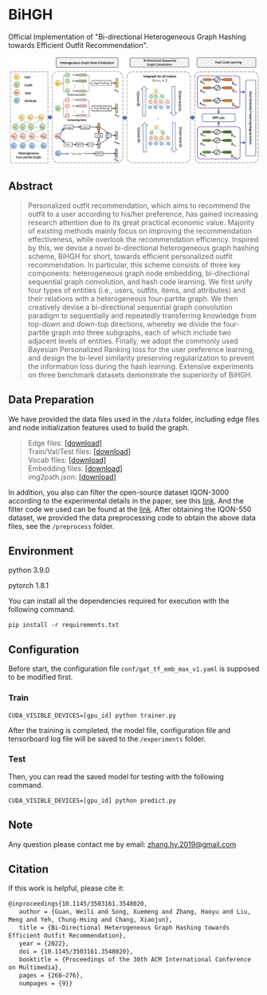 # BiHGH

Official Implementation of "Bi-directional Heterogeneous Graph Hashing towards Efficient Outfit Recommendation".

![](framework.jpg)

## Abstract

> Personalized outfit recommendation, which aims to recommend the outfit to a user according to his/her preference, has gained increasing research attention due to its great practical economic value. Majority of existing methods mainly focus on improving the recommendation effectiveness, while overlook the recommendation efficiency. Inspired by this, we devise a novel bi-directional heterogeneous graph hashing scheme, BiHGH for short, towards efficient personalized outfit recommendation. In particular, this scheme consists of three key components: heterogeneous graph node embedding, bi-directional sequential graph convolution, and hash code learning. We first unify four types of entities (i.e., users, outfits, items, and attributes) and their relations with a heterogeneous four-partite graph. We then creatively devise a bi-directional sequential graph convolution paradigm to sequentially and repeatedly transferring knowledge from top-down and down-top directions, whereby we divide the four-partite graph into three subgraphs, each of which include two adjacent levels of entities. Finally, we adopt the commonly used Bayesian Personalized Ranking loss for the user preference learning, and design the bi-level similarity preserving regularization to prevent the information loss during the hash learning. Extensive experiments on three benchmark datasets demonstrate the superiority of BiHGH.

## Data Preparation

We have provided the data files used in the `/data` folder, including edge files and node initialization features used to build the graph.

>Edge files: <a href="https://www.aliyundrive.com/s/femNUcj68Vp">[download]</a> <br/>
>Train/Val/Test files: <a href="https://www.aliyundrive.com/s/femNUcj68Vp">[download]</a> <br/>
>Vocab files: <a href="https://www.aliyundrive.com/s/femNUcj68Vp">[download]</a> <br/>
>Embedding files: <a href="https://www.aliyundrive.com/s/femNUcj68Vp">[download]</a> <br/>
>img2path.json: <a href="https://www.aliyundrive.com/s/femNUcj68Vp">[download]</a> <br/>

In addition, you also can filter the open-source dataset IQON-3000 according to the experimental details in the paper, see this <a href="https://openaccess.thecvf.com/content/CVPR2021/papers/Lu_Personalized_Outfit_Recommendation_With_Learnable_Anchors_CVPR_2021_paper.pdf">link</a>. And the filter code we used can be found at the <a href="https://github.com/lzcn/outfit-datasets/tree/fa2c0bf1df1c28d8157e8bb0cd6679480c8541e2/iqon-3000">link</a>.
After obtaining the IQON-550 dataset, we provided the data preprocessing code to obtain the above data files, see the `/preprocess` folder.

## Environment
   python 3.9.0
   
   pytorch 1.8.1
   
   You can install all the dependencies required for execution with the following command.
   
    pip install -r requirements.txt

## Configuration

Before start, the configuration file `conf/gat_tf_emb_max_v1.yaml` is supposed to be modified first.

### Train

    CUDA_VISIBLE_DEVICES=[gpu_id] python trainer.py
    

After the training is completed, the model file, configuration file and tensorboard log file will be saved to the `/experiments` folder.
### Test

Then, you can read the saved model for testing with the following command.

    CUDA_VISIBLE_DEVICES=[gpu_id] python predict.py

## Note

Any question please contact me by email: zhang.hy.2019@gmail.com

## Citation

If this work is helpful, please cite it:
```
@inproceedings{10.1145/3503161.3548020,
   author = {Guan, Weili and Song, Xuemeng and Zhang, Haoyu and Liu, Meng and Yeh, Chung-Hsing and Chang, Xiaojun},
   title = {Bi-Directional Heterogeneous Graph Hashing towards Efficient Outfit Recommendation},
   year = {2022},
   doi = {10.1145/3503161.3548020},
   booktitle = {Proceedings of the 30th ACM International Conference on Multimedia},
   pages = {268–276},
   numpages = {9}}
```


